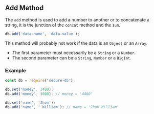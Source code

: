 ## Add Method

The `add` method is used to add a number to another or to concatenate a string, it is the junction of the `concat` method and the `sum`.

```javascript
db.add('data-name', 'data-value');
```
This method will probably not work if the data is an `Object` or an `Array`.

* The first parameter must necessarily be a `String` or a `Number`.
* The second parameter can be a `String`, `Number` or a `BigInt`.

### Example

```javascript
const db = require('secure-db');

db.set('money', 3400);
db.add('money', 1000); // money = '4400'

db.set('name', 'Jhon');
db.add('name', ' William'); // name = 'Jhon William'
```
